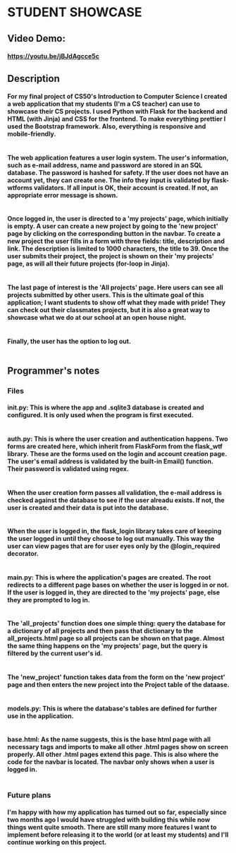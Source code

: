 # STUDENT SHOWCASE
## Video Demo:
#### https://youtu.be/jBJdAgcce5c

## Description
#### For my final project of CS50's Introduction to Computer Science I created a web application that my students (I'm a CS teacher) can use to showcase their CS projects. I used Python with Flask for the backend and HTML (with Jinja) and CSS for the frontend. To make everything prettier I used the Bootstrap framework. Also, everything is responsive and mobile-friendly.<br /><br />

#### The web application features a user login system. The user's information, such as e-mail address, name and password are stored in an SQL database. The password is hashed for safety. If the user does not have an account yet, they can create one. The info they input is validated by flask-wtforms validators. If all input is OK, their account is created. If not, an appropriate error message is shown. <br /><br />

#### Once logged in, the user is directed to a 'my projects' page, which initially is empty. A user can create a new project by going to the 'new project' page by clicking on the corresponding button in the navbar. To create a new project the user fills in a form with three fields: title, description and link. The description is limited to 1000 characters, the title to 39. Once the user submits their project, the project is shown on their 'my projects' page, as will all their future projects (for-loop in Jinja). <br /><br />


#### The last page of interest is the 'All projects' page. Here users can see all projects submitted by other users. This is the ultimate goal of this application; I want students to show off what they made with pride! They can check out their classmates projects, but it is also a great way to showcase what we do at our school at an open house night.<br /><br />

#### Finally, the user has the option to log out.<br /><br />

## Programmer's notes
### Files
#### **__init__.py**: This is where the app and .sqlite3 database is created and configured. It is only used when the program is first executed.<br /><br />

#### **auth.py**: This is where the user creation and authentication happens. Two forms are created here, which inherit from FlaskForm from the flask_wtf library. These are the forms used on the login and account creation page. The user's email address is validated by the built-in Email() function. Their password is validated using regex.<br /><br />

#### When the user creation form passes all validation, the e-mail address is checked against the database to see if the user alreadu exists. If not, the user is created and their data is put into the database.<br /><br />

#### When the user is logged in, the flask_login library takes care of keeping the user logged in until they choose to log out manually. This way the user can view pages that are for user eyes only by the @login_required decorator.<br /><br />

#### **main.py**: This is where the application's pages are created. The root redirects to a different page bases on whether the user is logged in or not. If the user is logged in, they are directed to the 'my projects' page, else they are prompted to log in. <br /><br />

#### The 'all_projects' function does one simple thing: query the database for a dictionary of all projects and then pass that dictionary to the all_projects.html page so all projects can be shown on that page. Almost the same thing happens on the 'my projects' page, but the query is filtered by the current user's id.<br /><br />

#### The 'new_project' function takes data from the form on the 'new project' page and then enters the new project into the Project table of the dataase. <br /><br />

#### **models.py**: This is where the database's tables are defined for further use in the application. <br /><br />

#### **base.html**: As the name suggests, this is the base html page with all necessary tags and imports to make all other .html pages show on screen properly. All other .html pages extend this page. This is also where the code for the navbar is located. The navbar only shows when a user is logged in. <br /><br />

### Future plans
#### I'm happy with how my application has turned out so far, especially since two months ago I would have struggled with building this while now things went quite smooth. There are still many more features I want to implement before releasing it to the world (or at least my students) and I'll continue working on this project.<br /><br />

